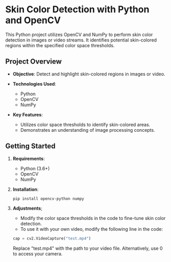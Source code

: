 # Skin Color Detection with Python and OpenCV

This Python project utilizes OpenCV and NumPy to perform skin color detection in images or video streams. It identifies potential skin-colored regions within the specified color space thresholds.

## Project Overview

- **Objective**: Detect and highlight skin-colored regions in images or video.

- **Technologies Used**:
	- Python
	- OpenCV
	- NumPy

- **Key Features**:
	- Utilizes color space thresholds to identify skin-colored areas.
	- Demonstrates an understanding of image processing concepts.
  
## Getting Started

1. **Requirements**:
	- Python (3.6+)
	- OpenCV
	- NumPy

2. **Installation**:
   ```bash
   pip install opencv-python numpy
   
3. **Adjustments**;
	- Modify the color space thresholds in the code to fine-tune skin color detection.
	- To use it with your own video, modify the following line in the code:
	```python
 	cap = cv2.VideoCapture("test.mp4")
 	```
	Replace "test.mp4" with the path to your video file. Alternatively, use 0 to access your camera.
